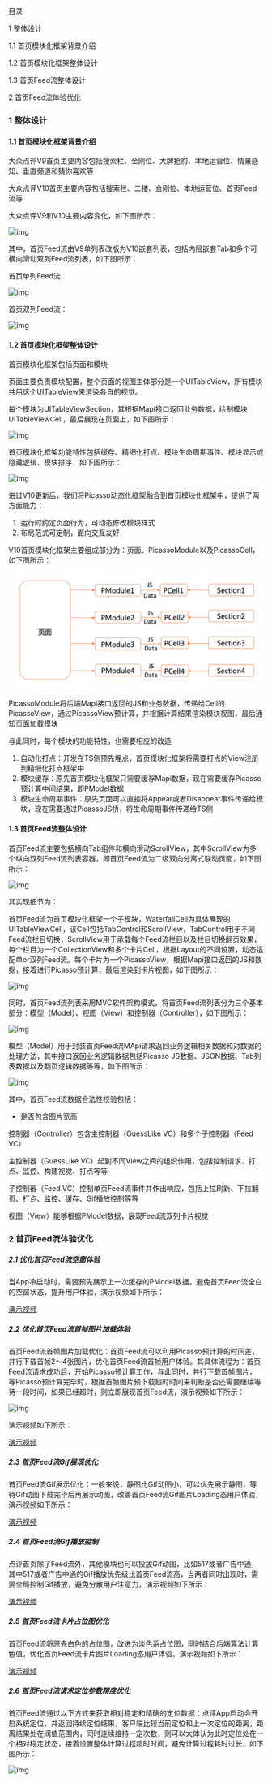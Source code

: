 目录

1 整体设计

1.1 首页模块化框架背景介绍

1.2 首页模块化框架整体设计

1.3 首页Feed流整体设计

2 首页Feed流体验优化



### 1 整体设计

#### 1.1 首页模块化框架背景介绍

大众点评V9首页主要内容包括搜索栏、金刚位、大牌抢购、本地运营位、情景感知、垂直频道和猜你喜欢等

大众点评V10首页主要内容包括搜索栏、二楼、金刚位、本地运营位、首页Feed流等

大众点评V9和V10主要内容变化，如下图所示：

![img](https://km.meituan.net/111102343.png?contentId=100821831&attachmentId=111102344&originUrl=https://km.meituan.net/111102343.png&contentType=2&isDownload=false&token=e0656090dd*141168fcbc2a4463bf461&isNewContent=false&isViewPage=true)



其中，首页Feed流由V9单列表改版为V10嵌套列表，包括内层嵌套Tab和多个可横向滑动双列Feed流列表，如下图所示：

首页单列Feed流：

![img](https://p1.meituan.net/dpgroup/b75ef5df8b9184ae499d43f9204e717e577229.jpg) 

首页双列Feed流：

![img](https://p0.meituan.net/dpgroup/482345c0ba2426a37b335201eace282c128319.jpg)

#### 1.2 首页模块化框架整体设计

首页模块化框架包括页面和模块

页面主要负责模块配置，整个页面的视图主体部分是一个UITableView，所有模块共用这个UITableView来渲染各自的视觉。

每个模块为UITableViewSection，其根据Mapi接口返回业务数据，绘制模块UITableViewCell，最后展现在页面上，如下图所示：

![img](https://km.meituan.net/111160756.png?contentId=100821831&attachmentId=111160757&originUrl=https://km.meituan.net/111160756.png&contentType=2&isDownload=false&token=e0656090dd*141168fcbc2a4463bf461&isNewContent=false&isViewPage=true)

首页模块化框架功能特性包括缓存、精细化打点、模块生命周期事件、模块显示或隐藏逻辑、模块排序，如下图所示：

![img](https://km.meituan.net/111124353.png?contentId=100821831&attachmentId=111124354&originUrl=https://km.meituan.net/111124353.png&contentType=2&isDownload=false&token=e0656090dd*141168fcbc2a4463bf461&isNewContent=false&isViewPage=true)

进过V10更新后，我们将Picasso动态化框架融合到首页模块化框架中，提供了两方面能力：

1. 运行时约定页面行为，可动态修改模块样式
2. 布局范式可定制，面向交互友好

V10首页模块化框架主要组成部分为：页面、PicassoModule以及PicassoCell，如下图所示：

![img](https://raw.githubusercontent.com/nisacy/legendary/master/PageModules.png)

PicassoModule将后端Mapi接口返回的JS和业务数据，传递给Cell的PicassoView，通过PicassoView预计算，并根据计算结果渲染模块视图，最后通知页面加载模块

与此同时，每个模块的功能特性，也需要相应的改造

1. 自动化打点：开发在TS侧预先埋点，首页模块化框架将需要打点的View注册到精细化打点框架中
2. 模块缓存：原先首页模块化框架只需要缓存Mapi数据，现在需要缓存Picasso预计算中间结果，即PModel数据
3. 模块生命周期事件：原先页面可以直接将Appear或者Disappear事件传递给模块，现在需要通过PicassoJS桥，将生命周期事件传递给TS侧



#### 1.3 首页Feed流整体设计

首页Feed流主要包括横向Tab组件和横向滑动ScrollView，其中ScrollView为多个纵向双列Feed流列表容器，即首页Feed流为二级双向分离式联动页面，如下图所示：

![img](https://p0.meituan.net/dpgroup/eb3a074101d9c5c9d503cad701625fe867376.png)

其实现细节为：

首页Feed流为首页模块化框架一个子模块，WaterfallCell为具体展现的UITableViewCell，该Cell包括TabControl和ScrollView，TabControl用于不同Feed流栏目切换，ScrollView用于承载每个Feed流栏目以及栏目切换翻页效果，每个栏目为一个CollectionView和多个卡片Cell，根据Layout的不同设置，动态适配单or双列Feed流。每个卡片为一个PicassoView，根据Mapi接口返回的JS和数据，接着进行Picasso预计算，最后渲染到卡片视图，如下图所示：

![img](https://km.meituan.net/111232653.png?contentId=100821831&attachmentId=111232654&originUrl=https://km.meituan.net/111232653.png&contentType=2&isDownload=false&token=e0656090dd*141168fcbc2a4463bf461&isNewContent=false&isViewPage=true)



同时，首页Feed流列表采用MVC软件架构模式，将首页Feed流列表分为三个基本部分：模型（Model）、视图（View）和控制器（Controller），如下图所示：

![img](https://p1.meituan.net/dpgroup/c829e9286336b0c65a3cc11a8461d2c538974.png)

模型（Model）用于封装首页Feed流MApi请求返回业务逻辑相关数据和对数据的处理方法，其中接口返回业务逻辑数据包括Picasso JS数据、JSON数据、Tab列表数据以及翻页逻辑数据等等，如下图所示：

![img](https://p0.meituan.net/dpgroup/47c514a982f9e30484e196720215765063994.png)

其中，首页Feed流数据合法性校验包括：

- 是否包含图片宽高



控制器（Controller）包含主控制器（GuessLike VC）和多个子控制器（Feed VC）

主控制器（GuessLike VC）起到不同View之间的组织作用，包括控制请求、打点、监控、构建视觉、打点等等

子控制器（Feed VC）控制单页Feed流事件并作出响应，包括上拉刷新、下拉翻页、打点、监控、缓存、Gif播放控制等等



视图（View）能够根据PModel数据，展现Feed流双列卡片视觉



### 2 首页Feed流体验优化

##### 2.1 优化首页Feed流空窗体验

当App冷启动时，需要预先展示上一次缓存的PModel数据，避免首页Feed流全白的空窗状态，提升用户体验，演示视频如下所示：

[演示视频](https://pan.baidu.com/s/1vHis5Mz13utyb9812NYong)





##### 2.2 优化首页Feed流首帧图片加载体验

首页Feed流首帧图片加载优化：首页Feed流可以利用Picasso预计算的时间差，并行下载首帧2～4张图片，优化首页Feed流首帧用户体验。其具体流程为：首页Feed流请求成功后，开始Picasso预计算工作，与此同时，并行下载首帧图片，等Picasso预计算完毕时，根据首帧图片预下载超时时间来判断是否还需要继续等待一段时间，如果已经超时，则立即展现首页Feed流，演示视频如下所示：

![img](https://p1.meituan.net/dpgroup/bc7b26bf6bb36d7859642abd455f30ad44783.png)

演示视频如下所示：



[演示视频](https://pan.baidu.com/s/1IUqGMvl_2MFbovwOh43LZA)





##### 2.3 首页Feed流Gif展现优化

首页Feed流Gif展示优化：一般来说，静图比Gif动图小，可以优先展示静图，等待Gif动图下载完毕后再展示动图，改善首页Feed流Gif图片Loading态用户体验，演示视频如下所示：



[演示视频](https://pan.baidu.com/s/1vHis5Mz13utyb9812NYong)





##### 2.4 首页Feed流Gif播放控制

点评首页除了Feed流外，其他模块也可以投放Gif动图，比如517或者广告中通，其中517或者广告中通的Gif播放优先级比首页Feed流高，当两者同时出现时，需要全局控制Gif播放，避免分散用户注意力，演示视频如下所示：



[演示视频](https://pan.baidu.com/s/1Ba8OvGKegKKRx9ADxHigDQ)





##### 2.5 首页Feed流卡片占位图优化

首页Feed流将原先白色的占位图，改进为淡色系占位图，同时结合后端算法计算色值，优化首页Feed流卡片图片Loading态用户体验，演示视频如下所示：



[演示视频](https://pan.baidu.com/s/1w6TxzeV-vkz2eA-7DwrHng)





##### 2.6 首页Feed流请求定位参数精度优化

首页Feed流通过以下方式来获取相对稳定和精确的定位数据：点评App启动会开启系统定位，并返回持续定位结果，客户端比较当前定位和上一次定位的距离，距离结果处在阀值范围内，同时连续维持一定次数，则可以大体认为此时定位处在一个相对稳定状态，接着设置整体计算过程超时时间，避免计算过程耗时过长，如下图所示：

![img](https://p0.meituan.net/dpgroup/cb61685a2cc0cab833c2136c9af3c88562290.png)